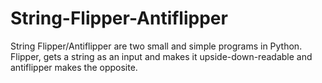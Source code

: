 # String-Flipper-Antiflipper
String Flipper/Antiflipper are two small and simple programs in Python. Flipper, gets a string as an input and makes it upside-down-readable and antiflipper makes the opposite. 
